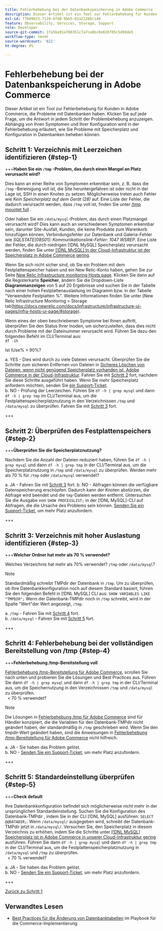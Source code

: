 ```yaml
---
title: Fehlerbehebung bei der Datenbankspeicherung in Adobe Commerce
description: Dieser Artikel ist ein Tool zur Fehlerbehebung für Kunden in Adobe Commerce, die Probleme mit Datenbanken haben. Klicken Sie auf jede Frage, um die Antwort in jedem Schritt der Problembehebung anzuzeigen. Abhängig von Ihren Symptomen und Ihrer Konfiguration wird in der Fehlerbehebung erläutert, wie Sie Probleme mit Speicherplatz und Konfiguration in Datenbanken beheben können.
exl-id: f7b09023-7129-4fd0-9bb5-02a2228bc148
feature: Observability, Services, Storage, Support
role: Developer
source-git-commit: 1fa5ba91a788351c7a7ce8bc0e826f05c5d98de5
workflow-type: tm+mt
source-wordcount: '821'
ht-degree: 0%

---
```


# Fehlerbehebung bei der Datenbankspeicherung in Adobe Commerce

Dieser Artikel ist ein Tool zur Fehlerbehebung für Kunden in Adobe Commerce, die Probleme mit Datenbanken haben. Klicken Sie auf jede Frage, um die Antwort in jedem Schritt der Problembehebung anzuzeigen. Abhängig von Ihren Symptomen und Ihrer Konfiguration wird in der Fehlerbehebung erläutert, wie Sie Probleme mit Speicherplatz und Konfiguration in Datenbanken beheben können.

## Schritt 1: Verzeichnis mit Leerzeichen identifizieren {#step-1}

+++**Haben Sie ein `/tmp` -Problem, das durch einen Mangel an Platz verursacht wird?**

Dies kann an einer Reihe von Symptomen erkennbar sein, z. B. dass die `/tmp` -Bereinigung voll ist, die Site heruntergefahren ist oder nicht in der Lage ist, SSH in einen Knoten zu setzen. Möglicherweise treten auch Fehler wie _Kein Speicherplatz auf dem Gerät (28)_ auf. Eine Liste der Fehler, die dadurch verursacht werden, dass `/tmp` voll ist, finden Sie unter [/tmp mountet full](/help/troubleshooting/miscellaneous/tmp-mount-full.md) .

Oder haben Sie ein `/data/mysql`-Problem, das durch einen Platzmangel verursacht wird? Dies kann auch an verschiedenen Symptomen erkennbar sein, darunter Site-Ausfall, Kunden, die keine Produkte zum Warenkorb hinzufügen können, Verbindungsfehler zur Datenbank und Galeria-Fehler wie _SQLSTATE\[08S01\]: Kommunikationslink-Fehler: 1047 WSREP_. Eine Liste der Fehler, die durch niedrigen [!DNL MySQL] Speicherplatz verursacht werden, finden Sie unter [[!DNL MySQL] In der Cloud-Infrastruktur ist der Speicherplatz in Adobe Commerce gering](/help/troubleshooting/database/mysql-disk-space-is-low-on-magento-commerce-cloud.md).

Wenn Sie sich nicht sicher sind, ob Sie ein Problem mit dem Festplattenspeicher haben und ein New Relic-Konto haben, gehen Sie zur Seite [New Relic Infrastructure monitoring Hosts page](https://docs.newrelic.com/docs/infrastructure/infrastructure-ui-pages/infra-hosts-ui-page/). Klicken Sie dann auf die Registerkarte **Speicher**, ändern Sie die Dropdown-Liste **Diagrammanzeigen** von 5 auf 20 Ergebnisse und suchen Sie in der Tabelle nach einer hohen Festplattenauslastung im Diagramm bzw. in der Tabelle &quot;Verwendete Festplatten %&quot;. Weitere Informationen finden Sie unter [New Relic Infrastructure Monitoring > Storage tab]https://docs.newrelic.com/docs/infrastructure/infrastructure-ui-pages/infra-hosts-ui-page/#storage).

Wenn eines der oben beschriebenen Symptome bei Ihnen auftritt, überprüfen Sie den Status Ihrer Inoden, um sicherzustellen, dass dies nicht durch Probleme mit der Dateinummer verursacht wird. Führen Sie dazu den folgenden Befehl im CLI/Terminal aus:\
`df -ih`

Ist IUse% > 90%?

a. YES - Dies wird durch zu viele Dateien verursacht. Überprüfen Sie die Schritte zum sicheren Entfernen von Dateien in [Sicheres Löschen von Dateien, wenn nicht genügend Speicherplatz vorhanden ist, Adobe Commerce in der Cloud-Infrastruktur](/help/troubleshooting/miscellaneous/safely-delete-files-when-out-of-disk-space-adobe-commerce-on-our-cloud-architecture.md). Fahren Sie mit [Schritt 2](#step-2) fort, nachdem Sie diese Schritte ausgeführt haben. Wenn Sie mehr Speicherplatz anfordern möchten, senden Sie [ein Support-Ticket](/help/help-center-guide/help-center/magento-help-center-user-guide.md#submit-ticket).\
b. NO - Prüfung der Leerzeichen. Führen Sie `df -h | grep mysql` und dann `df -h | grep tmp` im CLI/Terminal aus, um die Festplattenspeicherplatznutzung in den Verzeichnissen `/tmp` und `/data/mysql` zu überprüfen. Fahren Sie mit [Schritt 3](#step-3) fort.

+++

## Schritt 2: Überprüfen des Festplattenspeichers {#step-2}

+++**Überprüfen Sie die Speicherplatznutzung?**

Nachdem Sie die Anzahl der Dateien reduziert haben, führen Sie `df -h | grep mysql` und dann `df -h | grep tmp` in der CLI/Terminal aus, um die Speicherplatznutzung in `/tmp` und `/data/mysql` zu überprüfen. Werden mehr als 70 % für `/tmp` oder `/data/mysql` verwendet?

a. JA - Fahren Sie mit [Schritt 3](#step-3) fort.
b. NO - Abfragen können die verfügbare Datenspeicherung erschöpfen. Dadurch kann der Knoten abstürzen, die Abfrage wird beendet und die `tmp`-Dateien werden entfernt. Untersuchen Sie die Ausgabe von `SHOW PROCESSLIST;` in der [!DNL MySQL]-CLI auf Abfragen, die die Ursache des Problems sein können. [Senden Sie ein Support-Ticket](/help/help-center-guide/help-center/magento-help-center-user-guide.md#submit-ticket), um mehr Platz anzufordern.

+++

## Schritt 3: Verzeichnis mit hoher Auslastung identifizieren {#step-3}

+++**Welcher Ordner hat mehr als 70 % verwendet?**

Welches Verzeichnis hat mehr als 70% verwendet? `/tmp` oder `/data/mysql`?

>[!NOTE]
>
>Standardmäßig schreibt TMPdir der Datenbank in `/tmp`. Um zu überprüfen, ob Ihre Datenbankkonfiguration noch auf diesem Standard basiert, führen Sie den folgenden Befehl in [!DNL MySQL] CLI aus: `SHOW VARIABLES LIKE "TMPDIR";` Wenn der Datenbank-TMPdir noch in `/tmp` schreibt, wird in der Spalte &quot;Wert&quot;der Wert angezeigt, `/tmp`.

a. `/tmp` - Fahren Sie mit [Schritt 4](#step-4) fort. \
b. `/data/mysql` - Fahren Sie mit [Schritt 5](#step-5) fort.

+++

## Schritt 4: Fehlerbehebung bei der vollständigen Bereitstellung von /tmp {#step-4}

+++**Fehlerbehebung /tmp-Bereitstellung voll**

[Fehlerbehebung /tmp-Bereitstellung für Adobe Commerce](/help/troubleshooting/miscellaneous/tmp-mount-full.md), scrollen Sie nach unten und probieren Sie die Lösungen und Best Practices aus. Führen Sie dann `df -h | grep mysql` und dann `df -h | grep tmp` in der CLI/Terminal aus, um die Speichernutzung in den Verzeichnissen `/tmp` und `/data/mysql` zu überprüfen.\
  &lt; 70 % verwendet?

>[!NOTE]
>
>Die Lösungen in [Fehlerbehebung /tmp für Adobe Commerce](/help/troubleshooting/miscellaneous/tmp-mount-full.md) sind für Händler konzipiert, die die Variablen für den Datenbank-TMPdir nicht geändert haben, der standardmäßig in `/tmp` geschrieben wird. Wenn Sie den tmpdir-Wert geändert haben, sind die Anweisungen in [Fehlerbehebung /tmp-Bereitstellung für Adobe Commerce](/help/troubleshooting/miscellaneous/tmp-mount-full.md) nicht hilfreich.

a. JA - Sie haben das Problem gelöst. \
b. NO - [Senden Sie ein Support-Ticket](/help/help-center-guide/help-center/magento-help-center-user-guide.md#submit-ticket), um mehr Platz anzufordern.

+++

## Schritt 5: Standardeinstellung überprüfen {#step-5}

+++**Check default**

Ihre Datenbankkonfiguration befindet sich möglicherweise nicht mehr in der ursprünglichen Standardeinstellung. Suchen Sie die Konfiguration des Datenbank-TMPdir , indem Sie in der CLI [!DNL MySQL] ausführen: `SELECT @@DATADIR;`. Wenn `/data/mysql/` ausgegeben wird, schreibt der Datenbank-TMPdir jetzt in `/data/mysql/`. Versuchen Sie, den Speicherplatz in diesem Verzeichnis zu erhöhen, indem Sie die Schritte unter [[!DNL MySQL] Speicherplatz ist in Adobe Commerce in unserer Cloud-Infrastruktur gering](/help/troubleshooting/database/mysql-disk-space-is-low-on-magento-commerce-cloud.md) ausführen. Führen Sie dann `df -h | grep mysql` und dann `df -h | grep tmp` in der CLI/Terminal aus, um die Festplattenspeicherplatznutzung in `/data/mysql` und `/tmp` zu überprüfen.\
  &lt; 70 % verwendet?

a. JA - Sie haben das Problem gelöst. \
b. NO - [Senden Sie ein Support-Ticket](/help/help-center-guide/help-center/magento-help-center-user-guide.md#submit-ticket), um mehr Platz anzufordern.

+++

[Zurück zu Schritt 1](#step-1)

## Verwandtes Lesen

* [Best Practices für die Änderung von Datenbanktabellen](https://experienceleague.adobe.com/en/docs/commerce-operations/implementation-playbook/best-practices/development/modifying-core-and-third-party-tables#why-adobe-recommends-avoiding-modifications) im Playbook für die Commerce-Implementierung
